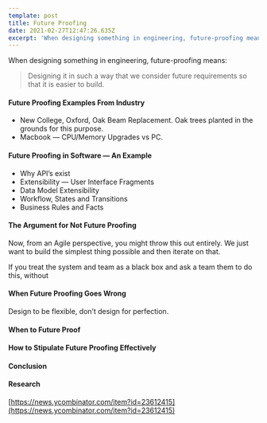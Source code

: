 ```yaml
---
template: post
title: Future Proofing
date: 2021-02-27T12:47:26.635Z
excerpt: 'When designing something in engineering, future-proofing means:'
---
```

When designing something in engineering, future-proofing means:

> Designing it in such a way that we consider future requirements so that it is easier to build.

#### Future Proofing Examples From Industry

*   New College, Oxford, Oak Beam Replacement. Oak trees planted in the grounds for this purpose. 
*   Macbook — CPU/Memory Upgrades vs PC.

#### Future Proofing in Software — An Example

*   Why API’s exist
*   Extensibility — User Interface Fragments
*   Data Model Extensibility
*   Workflow, States and Transitions
*   Business Rules and Facts

#### The Argument for Not Future Proofing

Now, from an Agile perspective, you might throw this out entirely. We just want to build the simplest thing possible and then iterate on that.

If you treat the system and team as a black box and ask a team them to do this, without

#### When Future Proofing Goes Wrong

Design to be flexible, don’t design for perfection.

####   

#### When to Future Proof

#### How to Stipulate Future Proofing Effectively

#### Conclusion

#### Research

[https://news.ycombinator.com/item?id=23612415](https://news.ycombinator.com/item?id=23612415)
